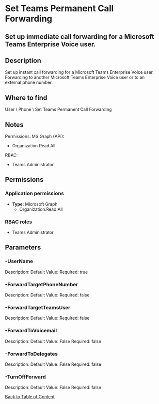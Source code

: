 # Set Teams Permanent Call Forwarding

## Set up immediate call forwarding for a Microsoft Teams Enterprise Voice user.

## Description
Set up instant call forwarding for a Microsoft Teams Enterprise Voice user. Forwarding to another Microsoft Teams Enterprise Voice user or to an external phone number.

## Where to find
User \ Phone \ Set Teams Permanent Call Forwarding

## Notes
Permissions:
MS Graph (API):
- Organization.Read.All

RBAC:
- Teams Administrator

## Permissions
### Application permissions
- **Type**: Microsoft Graph
  - Organization.Read.All

### RBAC roles
- Teams Administrator


## Parameters
### -UserName
Description: 
Default Value: 
Required: true

### -ForwardTargetPhoneNumber
Description: 
Default Value: 
Required: false

### -ForwardTargetTeamsUser
Description: 
Default Value: 
Required: false

### -ForwardToVoicemail
Description: 
Default Value: False
Required: false

### -ForwardToDelegates
Description: 
Default Value: False
Required: false

### -TurnOffForward
Description: 
Default Value: False
Required: false


[Back to Table of Content](../../../README.md)

